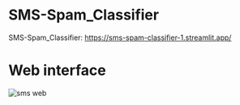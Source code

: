 # SMS-Spam_Classifier
SMS-Spam_Classifier:  https://sms-spam-classifier-1.streamlit.app/

# Web interface
![sms web](https://github.com/Bharathkumar-ms/Flight_Fare-Prediction/assets/96257624/733dae16-6391-4d84-b1cb-8eeceac2a198)

